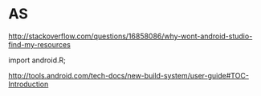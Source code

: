 AS
==
http://stackoverflow.com/questions/16858086/why-wont-android-studio-find-my-resources

import android.R;

http://tools.android.com/tech-docs/new-build-system/user-guide#TOC-Introduction
